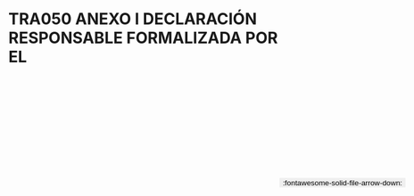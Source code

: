 
# TRA050 ANEXO I DECLARACIÓN RESPONSABLE FORMALIZADA POR EL

<a href='../TRA050 ANEXO I DECLARACIÓN RESPONSABLE FORMALIZADA POR EL.pdf' download>
<button class='md-button -primary' 
id='download-btn' style="position: fixed; top: 10%; right: 20px; 
        transform: translateY(-50%); z-index: 1000;  border: none; ">
:fontawesome-solid-file-arrow-down: 
</button>
</a>

<div 
    id='../TRA050 ANEXO I DECLARACIÓN RESPONSABLE FORMALIZADA POR EL.pdf' 
    data-pdf-url='../TRA050 ANEXO I DECLARACIÓN RESPONSABLE FORMALIZADA POR EL.pdf'
    style=' width: 100%; height: auto;overflow: auto;'>
</div>

